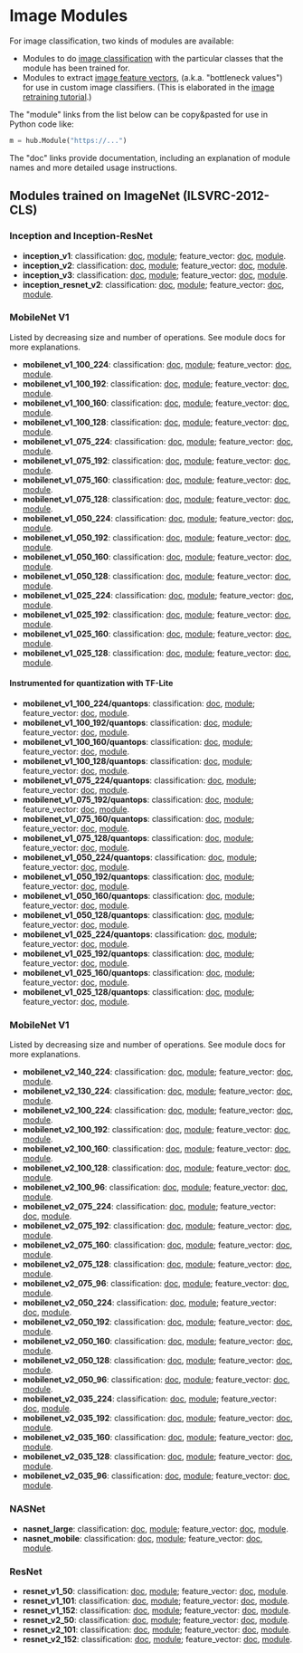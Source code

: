 # Image Modules

For image classification, two kinds of modules are available:

  * Modules to do [image
    classification](../common_signatures/images.md#image-classification)
    with the particular classes that the module has been trained for.
  * Modules to extract [image feature
    vectors](../common_signatures/images.md#image-feature-vector),
    (a.k.a. "bottleneck values") for use in custom image classifiers.
    (This is elaborated in the [image retraining
    tutorial](../tutorials/image_retraining.md).)

The "module" links from the list below can be copy&pasted for use in
Python code like:

```python
m = hub.Module("https://...")
```

The "doc" links provide documentation, including an explanation of
module names and more detailed usage instructions.


## Modules trained on ImageNet (ILSVRC-2012-CLS)

### Inception and Inception-ResNet

  * **inception_v1**:
      classification: [doc](google/imagenet/inception_v1/classification/1.md),
      [module](https://storage.googleapis.com/tfhub-test-modules/google/imagenet/inception_v1/classification/1.tar.gz);
      feature_vector: [doc](google/imagenet/inception_v1/feature_vector/1.md),
      [module](https://storage.googleapis.com/tfhub-test-modules/google/imagenet/inception_v1/feature_vector/1.tar.gz).
  * **inception_v2**:
      classification: [doc](google/imagenet/inception_v2/classification/1.md),
      [module](https://storage.googleapis.com/tfhub-test-modules/google/imagenet/inception_v2/classification/1.tar.gz);
      feature_vector: [doc](google/imagenet/inception_v2/feature_vector/1.md),
      [module](https://storage.googleapis.com/tfhub-test-modules/google/imagenet/inception_v2/feature_vector/1.tar.gz).
  * **inception_v3**:
      classification: [doc](google/imagenet/inception_v3/classification/1.md),
      [module](https://storage.googleapis.com/tfhub-test-modules/google/imagenet/inception_v3/classification/1.tar.gz);
      feature_vector: [doc](google/imagenet/inception_v3/feature_vector/1.md),
      [module](https://storage.googleapis.com/tfhub-test-modules/google/imagenet/inception_v3/feature_vector/1.tar.gz).
  * **inception_resnet_v2**:
      classification: [doc](google/imagenet/inception_resnet_v2/classification/1.md),
      [module](https://storage.googleapis.com/tfhub-test-modules/google/imagenet/inception_resnet_v2/classification/1.tar.gz);
      feature_vector: [doc](google/imagenet/inception_resnet_v2/feature_vector/1.md),
      [module](https://storage.googleapis.com/tfhub-test-modules/google/imagenet/inception_resnet_v2/feature_vector/1.tar.gz).


### MobileNet V1

Listed by decreasing size and number of operations.
See module docs for more explanations.

  * **mobilenet_v1_100_224**:
      classification: [doc](google/imagenet/mobilenet_v1_100_224/classification/1.md),
      [module](https://storage.googleapis.com/tfhub-test-modules/google/imagenet/mobilenet_v1_100_224/classification/1.tar.gz);
      feature_vector: [doc](google/imagenet/mobilenet_v1_100_224/feature_vector/1.md),
      [module](https://storage.googleapis.com/tfhub-test-modules/google/imagenet/mobilenet_v1_100_224/feature_vector/1.tar.gz).
  * **mobilenet_v1_100_192**:
      classification: [doc](google/imagenet/mobilenet_v1_100_192/classification/1.md),
      [module](https://storage.googleapis.com/tfhub-test-modules/google/imagenet/mobilenet_v1_100_192/classification/1.tar.gz);
      feature_vector: [doc](google/imagenet/mobilenet_v1_100_192/feature_vector/1.md),
      [module](https://storage.googleapis.com/tfhub-test-modules/google/imagenet/mobilenet_v1_100_192/feature_vector/1.tar.gz).
  * **mobilenet_v1_100_160**:
      classification: [doc](google/imagenet/mobilenet_v1_100_160/classification/1.md),
      [module](https://storage.googleapis.com/tfhub-test-modules/google/imagenet/mobilenet_v1_100_160/classification/1.tar.gz);
      feature_vector: [doc](google/imagenet/mobilenet_v1_100_160/feature_vector/1.md),
      [module](https://storage.googleapis.com/tfhub-test-modules/google/imagenet/mobilenet_v1_100_160/feature_vector/1.tar.gz).
  * **mobilenet_v1_100_128**:
      classification: [doc](google/imagenet/mobilenet_v1_100_128/classification/1.md),
      [module](https://storage.googleapis.com/tfhub-test-modules/google/imagenet/mobilenet_v1_100_128/classification/1.tar.gz);
      feature_vector: [doc](google/imagenet/mobilenet_v1_100_128/feature_vector/1.md),
      [module](https://storage.googleapis.com/tfhub-test-modules/google/imagenet/mobilenet_v1_100_128/feature_vector/1.tar.gz).
  * **mobilenet_v1_075_224**:
      classification: [doc](google/imagenet/mobilenet_v1_075_224/classification/1.md),
      [module](https://storage.googleapis.com/tfhub-test-modules/google/imagenet/mobilenet_v1_075_224/classification/1.tar.gz);
      feature_vector: [doc](google/imagenet/mobilenet_v1_075_224/feature_vector/1.md),
      [module](https://storage.googleapis.com/tfhub-test-modules/google/imagenet/mobilenet_v1_075_224/feature_vector/1.tar.gz).
  * **mobilenet_v1_075_192**:
      classification: [doc](google/imagenet/mobilenet_v1_075_192/classification/1.md),
      [module](https://storage.googleapis.com/tfhub-test-modules/google/imagenet/mobilenet_v1_075_192/classification/1.tar.gz);
      feature_vector: [doc](google/imagenet/mobilenet_v1_075_192/feature_vector/1.md),
      [module](https://storage.googleapis.com/tfhub-test-modules/google/imagenet/mobilenet_v1_075_192/feature_vector/1.tar.gz).
  * **mobilenet_v1_075_160**:
      classification: [doc](google/imagenet/mobilenet_v1_075_160/classification/1.md),
      [module](https://storage.googleapis.com/tfhub-test-modules/google/imagenet/mobilenet_v1_075_160/classification/1.tar.gz);
      feature_vector: [doc](google/imagenet/mobilenet_v1_075_160/feature_vector/1.md),
      [module](https://storage.googleapis.com/tfhub-test-modules/google/imagenet/mobilenet_v1_075_160/feature_vector/1.tar.gz).
  * **mobilenet_v1_075_128**:
      classification: [doc](google/imagenet/mobilenet_v1_075_128/classification/1.md),
      [module](https://storage.googleapis.com/tfhub-test-modules/google/imagenet/mobilenet_v1_075_128/classification/1.tar.gz);
      feature_vector: [doc](google/imagenet/mobilenet_v1_075_128/feature_vector/1.md),
      [module](https://storage.googleapis.com/tfhub-test-modules/google/imagenet/mobilenet_v1_075_128/feature_vector/1.tar.gz).
  * **mobilenet_v1_050_224**:
      classification: [doc](google/imagenet/mobilenet_v1_050_224/classification/1.md),
      [module](https://storage.googleapis.com/tfhub-test-modules/google/imagenet/mobilenet_v1_050_224/classification/1.tar.gz);
      feature_vector: [doc](google/imagenet/mobilenet_v1_050_224/feature_vector/1.md),
      [module](https://storage.googleapis.com/tfhub-test-modules/google/imagenet/mobilenet_v1_050_224/feature_vector/1.tar.gz).
  * **mobilenet_v1_050_192**:
      classification: [doc](google/imagenet/mobilenet_v1_050_192/classification/1.md),
      [module](https://storage.googleapis.com/tfhub-test-modules/google/imagenet/mobilenet_v1_050_192/classification/1.tar.gz);
      feature_vector: [doc](google/imagenet/mobilenet_v1_050_192/feature_vector/1.md),
      [module](https://storage.googleapis.com/tfhub-test-modules/google/imagenet/mobilenet_v1_050_192/feature_vector/1.tar.gz).
  * **mobilenet_v1_050_160**:
      classification: [doc](google/imagenet/mobilenet_v1_050_160/classification/1.md),
      [module](https://storage.googleapis.com/tfhub-test-modules/google/imagenet/mobilenet_v1_050_160/classification/1.tar.gz);
      feature_vector: [doc](google/imagenet/mobilenet_v1_050_160/feature_vector/1.md),
      [module](https://storage.googleapis.com/tfhub-test-modules/google/imagenet/mobilenet_v1_050_160/feature_vector/1.tar.gz).
  * **mobilenet_v1_050_128**:
      classification: [doc](google/imagenet/mobilenet_v1_050_128/classification/1.md),
      [module](https://storage.googleapis.com/tfhub-test-modules/google/imagenet/mobilenet_v1_050_128/classification/1.tar.gz);
      feature_vector: [doc](google/imagenet/mobilenet_v1_050_128/feature_vector/1.md),
      [module](https://storage.googleapis.com/tfhub-test-modules/google/imagenet/mobilenet_v1_050_128/feature_vector/1.tar.gz).
  * **mobilenet_v1_025_224**:
      classification: [doc](google/imagenet/mobilenet_v1_025_224/classification/1.md),
      [module](https://storage.googleapis.com/tfhub-test-modules/google/imagenet/mobilenet_v1_025_224/classification/1.tar.gz);
      feature_vector: [doc](google/imagenet/mobilenet_v1_025_224/feature_vector/1.md),
      [module](https://storage.googleapis.com/tfhub-test-modules/google/imagenet/mobilenet_v1_025_224/feature_vector/1.tar.gz).
  * **mobilenet_v1_025_192**:
      classification: [doc](google/imagenet/mobilenet_v1_025_192/classification/1.md),
      [module](https://storage.googleapis.com/tfhub-test-modules/google/imagenet/mobilenet_v1_025_192/classification/1.tar.gz);
      feature_vector: [doc](google/imagenet/mobilenet_v1_025_192/feature_vector/1.md),
      [module](https://storage.googleapis.com/tfhub-test-modules/google/imagenet/mobilenet_v1_025_192/feature_vector/1.tar.gz).
  * **mobilenet_v1_025_160**:
      classification: [doc](google/imagenet/mobilenet_v1_025_160/classification/1.md),
      [module](https://storage.googleapis.com/tfhub-test-modules/google/imagenet/mobilenet_v1_025_160/classification/1.tar.gz);
      feature_vector: [doc](google/imagenet/mobilenet_v1_025_160/feature_vector/1.md),
      [module](https://storage.googleapis.com/tfhub-test-modules/google/imagenet/mobilenet_v1_025_160/feature_vector/1.tar.gz).
  * **mobilenet_v1_025_128**:
      classification: [doc](google/imagenet/mobilenet_v1_025_128/classification/1.md),
      [module](https://storage.googleapis.com/tfhub-test-modules/google/imagenet/mobilenet_v1_025_128/classification/1.tar.gz);
      feature_vector: [doc](google/imagenet/mobilenet_v1_025_128/feature_vector/1.md),
      [module](https://storage.googleapis.com/tfhub-test-modules/google/imagenet/mobilenet_v1_025_128/feature_vector/1.tar.gz).

#### Instrumented for quantization with TF-Lite

  * **mobilenet_v1_100_224/quantops**:
      classification: [doc](google/imagenet/mobilenet_v1_100_224/quantops/classification/1.md),
      [module](https://storage.googleapis.com/tfhub-test-modules/google/imagenet/mobilenet_v1_100_224/quantops/classification/1.tar.gz);
      feature_vector: [doc](google/imagenet/mobilenet_v1_100_224/quantops/feature_vector/1.md),
      [module](https://storage.googleapis.com/tfhub-test-modules/google/imagenet/mobilenet_v1_100_224/quantops/feature_vector/1.tar.gz).
  * **mobilenet_v1_100_192/quantops**:
      classification: [doc](google/imagenet/mobilenet_v1_100_192/quantops/classification/1.md),
      [module](https://storage.googleapis.com/tfhub-test-modules/google/imagenet/mobilenet_v1_100_192/quantops/classification/1.tar.gz);
      feature_vector: [doc](google/imagenet/mobilenet_v1_100_192/quantops/feature_vector/1.md),
      [module](https://storage.googleapis.com/tfhub-test-modules/google/imagenet/mobilenet_v1_100_192/quantops/feature_vector/1.tar.gz).
  * **mobilenet_v1_100_160/quantops**:
      classification: [doc](google/imagenet/mobilenet_v1_100_160/quantops/classification/1.md),
      [module](https://storage.googleapis.com/tfhub-test-modules/google/imagenet/mobilenet_v1_100_160/quantops/classification/1.tar.gz);
      feature_vector: [doc](google/imagenet/mobilenet_v1_100_160/quantops/feature_vector/1.md),
      [module](https://storage.googleapis.com/tfhub-test-modules/google/imagenet/mobilenet_v1_100_160/quantops/feature_vector/1.tar.gz).
  * **mobilenet_v1_100_128/quantops**:
      classification: [doc](google/imagenet/mobilenet_v1_100_128/quantops/classification/1.md),
      [module](https://storage.googleapis.com/tfhub-test-modules/google/imagenet/mobilenet_v1_100_128/quantops/classification/1.tar.gz);
      feature_vector: [doc](google/imagenet/mobilenet_v1_100_128/quantops/feature_vector/1.md),
      [module](https://storage.googleapis.com/tfhub-test-modules/google/imagenet/mobilenet_v1_100_128/quantops/feature_vector/1.tar.gz).
  * **mobilenet_v1_075_224/quantops**:
      classification: [doc](google/imagenet/mobilenet_v1_075_224/quantops/classification/1.md),
      [module](https://storage.googleapis.com/tfhub-test-modules/google/imagenet/mobilenet_v1_075_224/quantops/classification/1.tar.gz);
      feature_vector: [doc](google/imagenet/mobilenet_v1_075_224/quantops/feature_vector/1.md),
      [module](https://storage.googleapis.com/tfhub-test-modules/google/imagenet/mobilenet_v1_075_224/quantops/feature_vector/1.tar.gz).
  * **mobilenet_v1_075_192/quantops**:
      classification: [doc](google/imagenet/mobilenet_v1_075_192/quantops/classification/1.md),
      [module](https://storage.googleapis.com/tfhub-test-modules/google/imagenet/mobilenet_v1_075_192/quantops/classification/1.tar.gz);
      feature_vector: [doc](google/imagenet/mobilenet_v1_075_192/quantops/feature_vector/1.md),
      [module](https://storage.googleapis.com/tfhub-test-modules/google/imagenet/mobilenet_v1_075_192/quantops/feature_vector/1.tar.gz).
  * **mobilenet_v1_075_160/quantops**:
      classification: [doc](google/imagenet/mobilenet_v1_075_160/quantops/classification/1.md),
      [module](https://storage.googleapis.com/tfhub-test-modules/google/imagenet/mobilenet_v1_075_160/quantops/classification/1.tar.gz);
      feature_vector: [doc](google/imagenet/mobilenet_v1_075_160/quantops/feature_vector/1.md),
      [module](https://storage.googleapis.com/tfhub-test-modules/google/imagenet/mobilenet_v1_075_160/quantops/feature_vector/1.tar.gz).
  * **mobilenet_v1_075_128/quantops**:
      classification: [doc](google/imagenet/mobilenet_v1_075_128/quantops/classification/1.md),
      [module](https://storage.googleapis.com/tfhub-test-modules/google/imagenet/mobilenet_v1_075_128/quantops/classification/1.tar.gz);
      feature_vector: [doc](google/imagenet/mobilenet_v1_075_128/quantops/feature_vector/1.md),
      [module](https://storage.googleapis.com/tfhub-test-modules/google/imagenet/mobilenet_v1_075_128/quantops/feature_vector/1.tar.gz).
  * **mobilenet_v1_050_224/quantops**:
      classification: [doc](google/imagenet/mobilenet_v1_050_224/quantops/classification/1.md),
      [module](https://storage.googleapis.com/tfhub-test-modules/google/imagenet/mobilenet_v1_050_224/quantops/classification/1.tar.gz);
      feature_vector: [doc](google/imagenet/mobilenet_v1_050_224/quantops/feature_vector/1.md),
      [module](https://storage.googleapis.com/tfhub-test-modules/google/imagenet/mobilenet_v1_050_224/quantops/feature_vector/1.tar.gz).
  * **mobilenet_v1_050_192/quantops**:
      classification: [doc](google/imagenet/mobilenet_v1_050_192/quantops/classification/1.md),
      [module](https://storage.googleapis.com/tfhub-test-modules/google/imagenet/mobilenet_v1_050_192/quantops/classification/1.tar.gz);
      feature_vector: [doc](google/imagenet/mobilenet_v1_050_192/quantops/feature_vector/1.md),
      [module](https://storage.googleapis.com/tfhub-test-modules/google/imagenet/mobilenet_v1_050_192/quantops/feature_vector/1.tar.gz).
  * **mobilenet_v1_050_160/quantops**:
      classification: [doc](google/imagenet/mobilenet_v1_050_160/quantops/classification/1.md),
      [module](https://storage.googleapis.com/tfhub-test-modules/google/imagenet/mobilenet_v1_050_160/quantops/classification/1.tar.gz);
      feature_vector: [doc](google/imagenet/mobilenet_v1_050_160/quantops/feature_vector/1.md),
      [module](https://storage.googleapis.com/tfhub-test-modules/google/imagenet/mobilenet_v1_050_160/quantops/feature_vector/1.tar.gz).
  * **mobilenet_v1_050_128/quantops**:
      classification: [doc](google/imagenet/mobilenet_v1_050_128/quantops/classification/1.md),
      [module](https://storage.googleapis.com/tfhub-test-modules/google/imagenet/mobilenet_v1_050_128/quantops/classification/1.tar.gz);
      feature_vector: [doc](google/imagenet/mobilenet_v1_050_128/quantops/feature_vector/1.md),
      [module](https://storage.googleapis.com/tfhub-test-modules/google/imagenet/mobilenet_v1_050_128/quantops/feature_vector/1.tar.gz).
  * **mobilenet_v1_025_224/quantops**:
      classification: [doc](google/imagenet/mobilenet_v1_025_224/quantops/classification/1.md),
      [module](https://storage.googleapis.com/tfhub-test-modules/google/imagenet/mobilenet_v1_025_224/quantops/classification/1.tar.gz);
      feature_vector: [doc](google/imagenet/mobilenet_v1_025_224/quantops/feature_vector/1.md),
      [module](https://storage.googleapis.com/tfhub-test-modules/google/imagenet/mobilenet_v1_025_224/quantops/feature_vector/1.tar.gz).
  * **mobilenet_v1_025_192/quantops**:
      classification: [doc](google/imagenet/mobilenet_v1_025_192/quantops/classification/1.md),
      [module](https://storage.googleapis.com/tfhub-test-modules/google/imagenet/mobilenet_v1_025_192/quantops/classification/1.tar.gz);
      feature_vector: [doc](google/imagenet/mobilenet_v1_025_192/quantops/feature_vector/1.md),
      [module](https://storage.googleapis.com/tfhub-test-modules/google/imagenet/mobilenet_v1_025_192/quantops/feature_vector/1.tar.gz).
  * **mobilenet_v1_025_160/quantops**:
      classification: [doc](google/imagenet/mobilenet_v1_025_160/quantops/classification/1.md),
      [module](https://storage.googleapis.com/tfhub-test-modules/google/imagenet/mobilenet_v1_025_160/quantops/classification/1.tar.gz);
      feature_vector: [doc](google/imagenet/mobilenet_v1_025_160/quantops/feature_vector/1.md),
      [module](https://storage.googleapis.com/tfhub-test-modules/google/imagenet/mobilenet_v1_025_160/quantops/feature_vector/1.tar.gz).
  * **mobilenet_v1_025_128/quantops**:
      classification: [doc](google/imagenet/mobilenet_v1_025_128/quantops/classification/1.md),
      [module](https://storage.googleapis.com/tfhub-test-modules/google/imagenet/mobilenet_v1_025_128/quantops/classification/1.tar.gz);
      feature_vector: [doc](google/imagenet/mobilenet_v1_025_128/quantops/feature_vector/1.md),
      [module](https://storage.googleapis.com/tfhub-test-modules/google/imagenet/mobilenet_v1_025_128/quantops/feature_vector/1.tar.gz).


### MobileNet V1

Listed by decreasing size and number of operations.
See module docs for more explanations.

  * **mobilenet_v2_140_224**:
      classification: [doc](google/imagenet/mobilenet_v2_140_224/classification/1.md),
      [module](https://storage.googleapis.com/tfhub-test-modules/google/imagenet/mobilenet_v2_140_224/classification/1.tar.gz);
      feature_vector: [doc](google/imagenet/mobilenet_v2_140_224/feature_vector/1.md),
      [module](https://storage.googleapis.com/tfhub-test-modules/google/imagenet/mobilenet_v2_140_224/feature_vector/1.tar.gz).
  * **mobilenet_v2_130_224**:
      classification: [doc](google/imagenet/mobilenet_v2_130_224/classification/1.md),
      [module](https://storage.googleapis.com/tfhub-test-modules/google/imagenet/mobilenet_v2_130_224/classification/1.tar.gz);
      feature_vector: [doc](google/imagenet/mobilenet_v2_130_224/feature_vector/1.md),
      [module](https://storage.googleapis.com/tfhub-test-modules/google/imagenet/mobilenet_v2_130_224/feature_vector/1.tar.gz).
  * **mobilenet_v2_100_224**:
      classification: [doc](google/imagenet/mobilenet_v2_100_224/classification/1.md),
      [module](https://storage.googleapis.com/tfhub-test-modules/google/imagenet/mobilenet_v2_100_224/classification/1.tar.gz);
      feature_vector: [doc](google/imagenet/mobilenet_v2_100_224/feature_vector/1.md),
      [module](https://storage.googleapis.com/tfhub-test-modules/google/imagenet/mobilenet_v2_100_224/feature_vector/1.tar.gz).
  * **mobilenet_v2_100_192**:
      classification: [doc](google/imagenet/mobilenet_v2_100_192/classification/1.md),
      [module](https://storage.googleapis.com/tfhub-test-modules/google/imagenet/mobilenet_v2_100_192/classification/1.tar.gz);
      feature_vector: [doc](google/imagenet/mobilenet_v2_100_192/feature_vector/1.md),
      [module](https://storage.googleapis.com/tfhub-test-modules/google/imagenet/mobilenet_v2_100_192/feature_vector/1.tar.gz).
  * **mobilenet_v2_100_160**:
      classification: [doc](google/imagenet/mobilenet_v2_100_160/classification/1.md),
      [module](https://storage.googleapis.com/tfhub-test-modules/google/imagenet/mobilenet_v2_100_160/classification/1.tar.gz);
      feature_vector: [doc](google/imagenet/mobilenet_v2_100_160/feature_vector/1.md),
      [module](https://storage.googleapis.com/tfhub-test-modules/google/imagenet/mobilenet_v2_100_160/feature_vector/1.tar.gz).
  * **mobilenet_v2_100_128**:
      classification: [doc](google/imagenet/mobilenet_v2_100_128/classification/1.md),
      [module](https://storage.googleapis.com/tfhub-test-modules/google/imagenet/mobilenet_v2_100_128/classification/1.tar.gz);
      feature_vector: [doc](google/imagenet/mobilenet_v2_100_128/feature_vector/1.md),
      [module](https://storage.googleapis.com/tfhub-test-modules/google/imagenet/mobilenet_v2_100_128/feature_vector/1.tar.gz).
  * **mobilenet_v2_100_96**:
      classification: [doc](google/imagenet/mobilenet_v2_100_96/classification/1.md),
      [module](https://storage.googleapis.com/tfhub-test-modules/google/imagenet/mobilenet_v2_100_96/classification/1.tar.gz);
      feature_vector: [doc](google/imagenet/mobilenet_v2_100_96/feature_vector/1.md),
      [module](https://storage.googleapis.com/tfhub-test-modules/google/imagenet/mobilenet_v2_100_96/feature_vector/1.tar.gz).
  * **mobilenet_v2_075_224**:
      classification: [doc](google/imagenet/mobilenet_v2_075_224/classification/1.md),
      [module](https://storage.googleapis.com/tfhub-test-modules/google/imagenet/mobilenet_v2_075_224/classification/1.tar.gz);
      feature_vector: [doc](google/imagenet/mobilenet_v2_075_224/feature_vector/1.md),
      [module](https://storage.googleapis.com/tfhub-test-modules/google/imagenet/mobilenet_v2_075_224/feature_vector/1.tar.gz).
  * **mobilenet_v2_075_192**:
      classification: [doc](google/imagenet/mobilenet_v2_075_192/classification/1.md),
      [module](https://storage.googleapis.com/tfhub-test-modules/google/imagenet/mobilenet_v2_075_192/classification/1.tar.gz);
      feature_vector: [doc](google/imagenet/mobilenet_v2_075_192/feature_vector/1.md),
      [module](https://storage.googleapis.com/tfhub-test-modules/google/imagenet/mobilenet_v2_075_192/feature_vector/1.tar.gz).
  * **mobilenet_v2_075_160**:
      classification: [doc](google/imagenet/mobilenet_v2_075_160/classification/1.md),
      [module](https://storage.googleapis.com/tfhub-test-modules/google/imagenet/mobilenet_v2_075_160/classification/1.tar.gz);
      feature_vector: [doc](google/imagenet/mobilenet_v2_075_160/feature_vector/1.md),
      [module](https://storage.googleapis.com/tfhub-test-modules/google/imagenet/mobilenet_v2_075_160/feature_vector/1.tar.gz).
  * **mobilenet_v2_075_128**:
      classification: [doc](google/imagenet/mobilenet_v2_075_128/classification/1.md),
      [module](https://storage.googleapis.com/tfhub-test-modules/google/imagenet/mobilenet_v2_075_128/classification/1.tar.gz);
      feature_vector: [doc](google/imagenet/mobilenet_v2_075_128/feature_vector/1.md),
      [module](https://storage.googleapis.com/tfhub-test-modules/google/imagenet/mobilenet_v2_075_128/feature_vector/1.tar.gz).
  * **mobilenet_v2_075_96**:
      classification: [doc](google/imagenet/mobilenet_v2_075_96/classification/1.md),
      [module](https://storage.googleapis.com/tfhub-test-modules/google/imagenet/mobilenet_v2_075_96/classification/1.tar.gz);
      feature_vector: [doc](google/imagenet/mobilenet_v2_075_96/feature_vector/1.md),
      [module](https://storage.googleapis.com/tfhub-test-modules/google/imagenet/mobilenet_v2_075_96/feature_vector/1.tar.gz).
  * **mobilenet_v2_050_224**:
      classification: [doc](google/imagenet/mobilenet_v2_050_224/classification/1.md),
      [module](https://storage.googleapis.com/tfhub-test-modules/google/imagenet/mobilenet_v2_050_224/classification/1.tar.gz);
      feature_vector: [doc](google/imagenet/mobilenet_v2_050_224/feature_vector/1.md),
      [module](https://storage.googleapis.com/tfhub-test-modules/google/imagenet/mobilenet_v2_050_224/feature_vector/1.tar.gz).
  * **mobilenet_v2_050_192**:
      classification: [doc](google/imagenet/mobilenet_v2_050_192/classification/1.md),
      [module](https://storage.googleapis.com/tfhub-test-modules/google/imagenet/mobilenet_v2_050_192/classification/1.tar.gz);
      feature_vector: [doc](google/imagenet/mobilenet_v2_050_192/feature_vector/1.md),
      [module](https://storage.googleapis.com/tfhub-test-modules/google/imagenet/mobilenet_v2_050_192/feature_vector/1.tar.gz).
  * **mobilenet_v2_050_160**:
      classification: [doc](google/imagenet/mobilenet_v2_050_160/classification/1.md),
      [module](https://storage.googleapis.com/tfhub-test-modules/google/imagenet/mobilenet_v2_050_160/classification/1.tar.gz);
      feature_vector: [doc](google/imagenet/mobilenet_v2_050_160/feature_vector/1.md),
      [module](https://storage.googleapis.com/tfhub-test-modules/google/imagenet/mobilenet_v2_050_160/feature_vector/1.tar.gz).
  * **mobilenet_v2_050_128**:
      classification: [doc](google/imagenet/mobilenet_v2_050_128/classification/1.md),
      [module](https://storage.googleapis.com/tfhub-test-modules/google/imagenet/mobilenet_v2_050_128/classification/1.tar.gz);
      feature_vector: [doc](google/imagenet/mobilenet_v2_050_128/feature_vector/1.md),
      [module](https://storage.googleapis.com/tfhub-test-modules/google/imagenet/mobilenet_v2_050_128/feature_vector/1.tar.gz).
  * **mobilenet_v2_050_96**:
      classification: [doc](google/imagenet/mobilenet_v2_050_96/classification/1.md),
      [module](https://storage.googleapis.com/tfhub-test-modules/google/imagenet/mobilenet_v2_050_96/classification/1.tar.gz);
      feature_vector: [doc](google/imagenet/mobilenet_v2_050_96/feature_vector/1.md),
      [module](https://storage.googleapis.com/tfhub-test-modules/google/imagenet/mobilenet_v2_050_96/feature_vector/1.tar.gz).
  * **mobilenet_v2_035_224**:
      classification: [doc](google/imagenet/mobilenet_v2_035_224/classification/1.md),
      [module](https://storage.googleapis.com/tfhub-test-modules/google/imagenet/mobilenet_v2_035_224/classification/1.tar.gz);
      feature_vector: [doc](google/imagenet/mobilenet_v2_035_224/feature_vector/1.md),
      [module](https://storage.googleapis.com/tfhub-test-modules/google/imagenet/mobilenet_v2_035_224/feature_vector/1.tar.gz).
  * **mobilenet_v2_035_192**:
      classification: [doc](google/imagenet/mobilenet_v2_035_192/classification/1.md),
      [module](https://storage.googleapis.com/tfhub-test-modules/google/imagenet/mobilenet_v2_035_192/classification/1.tar.gz);
      feature_vector: [doc](google/imagenet/mobilenet_v2_035_192/feature_vector/1.md),
      [module](https://storage.googleapis.com/tfhub-test-modules/google/imagenet/mobilenet_v2_035_192/feature_vector/1.tar.gz).
  * **mobilenet_v2_035_160**:
      classification: [doc](google/imagenet/mobilenet_v2_035_160/classification/1.md),
      [module](https://storage.googleapis.com/tfhub-test-modules/google/imagenet/mobilenet_v2_035_160/classification/1.tar.gz);
      feature_vector: [doc](google/imagenet/mobilenet_v2_035_160/feature_vector/1.md),
      [module](https://storage.googleapis.com/tfhub-test-modules/google/imagenet/mobilenet_v2_035_160/feature_vector/1.tar.gz).
  * **mobilenet_v2_035_128**:
      classification: [doc](google/imagenet/mobilenet_v2_035_128/classification/1.md),
      [module](https://storage.googleapis.com/tfhub-test-modules/google/imagenet/mobilenet_v2_035_128/classification/1.tar.gz);
      feature_vector: [doc](google/imagenet/mobilenet_v2_035_128/feature_vector/1.md),
      [module](https://storage.googleapis.com/tfhub-test-modules/google/imagenet/mobilenet_v2_035_128/feature_vector/1.tar.gz).
  * **mobilenet_v2_035_96**:
      classification: [doc](google/imagenet/mobilenet_v2_035_96/classification/1.md),
      [module](https://storage.googleapis.com/tfhub-test-modules/google/imagenet/mobilenet_v2_035_96/classification/1.tar.gz);
      feature_vector: [doc](google/imagenet/mobilenet_v2_035_96/feature_vector/1.md),
      [module](https://storage.googleapis.com/tfhub-test-modules/google/imagenet/mobilenet_v2_035_96/feature_vector/1.tar.gz).


### NASNet

  * **nasnet_large**:
      classification: [doc](google/imagenet/nasnet_large/classification/1.md),
      [module](https://storage.googleapis.com/tfhub-test-modules/google/imagenet/nasnet_large/classification/1.tar.gz);
      feature_vector: [doc](google/imagenet/nasnet_large/feature_vector/1.md),
      [module](https://storage.googleapis.com/tfhub-test-modules/google/imagenet/nasnet_large/feature_vector/1.tar.gz).
  * **nasnet_mobile**:
      classification: [doc](google/imagenet/nasnet_mobile/classification/1.md),
      [module](https://storage.googleapis.com/tfhub-test-modules/google/imagenet/nasnet_mobile/classification/1.tar.gz);
      feature_vector: [doc](google/imagenet/nasnet_mobile/feature_vector/1.md),
      [module](https://storage.googleapis.com/tfhub-test-modules/google/imagenet/nasnet_mobile/feature_vector/1.tar.gz).


### ResNet

  * **resnet_v1_50**:
      classification: [doc](google/imagenet/resnet_v1_50/classification/1.md),
      [module](https://storage.googleapis.com/tfhub-test-modules/google/imagenet/resnet_v1_50/classification/1.tar.gz);
      feature_vector: [doc](google/imagenet/resnet_v1_50/feature_vector/1.md),
      [module](https://storage.googleapis.com/tfhub-test-modules/google/imagenet/resnet_v1_50/feature_vector/1.tar.gz).
  * **resnet_v1_101**:
      classification: [doc](google/imagenet/resnet_v1_101/classification/1.md),
      [module](https://storage.googleapis.com/tfhub-test-modules/google/imagenet/resnet_v1_101/classification/1.tar.gz);
      feature_vector: [doc](google/imagenet/resnet_v1_101/feature_vector/1.md),
      [module](https://storage.googleapis.com/tfhub-test-modules/google/imagenet/resnet_v1_101/feature_vector/1.tar.gz).
  * **resnet_v1_152**:
      classification: [doc](google/imagenet/resnet_v1_152/classification/1.md),
      [module](https://storage.googleapis.com/tfhub-test-modules/google/imagenet/resnet_v1_152/classification/1.tar.gz);
      feature_vector: [doc](google/imagenet/resnet_v1_152/feature_vector/1.md),
      [module](https://storage.googleapis.com/tfhub-test-modules/google/imagenet/resnet_v1_152/feature_vector/1.tar.gz).
  * **resnet_v2_50**:
      classification: [doc](google/imagenet/resnet_v2_50/classification/1.md),
      [module](https://storage.googleapis.com/tfhub-test-modules/google/imagenet/resnet_v2_50/classification/1.tar.gz);
      feature_vector: [doc](google/imagenet/resnet_v2_50/feature_vector/1.md),
      [module](https://storage.googleapis.com/tfhub-test-modules/google/imagenet/resnet_v2_50/feature_vector/1.tar.gz).
  * **resnet_v2_101**:
      classification: [doc](google/imagenet/resnet_v2_101/classification/1.md),
      [module](https://storage.googleapis.com/tfhub-test-modules/google/imagenet/resnet_v2_101/classification/1.tar.gz);
      feature_vector: [doc](google/imagenet/resnet_v2_101/feature_vector/1.md),
      [module](https://storage.googleapis.com/tfhub-test-modules/google/imagenet/resnet_v2_101/feature_vector/1.tar.gz).
  * **resnet_v2_152**:
      classification: [doc](google/imagenet/resnet_v2_152/classification/1.md),
      [module](https://storage.googleapis.com/tfhub-test-modules/google/imagenet/resnet_v2_152/classification/1.tar.gz);
      feature_vector: [doc](google/imagenet/resnet_v2_152/feature_vector/1.md),
      [module](https://storage.googleapis.com/tfhub-test-modules/google/imagenet/resnet_v2_152/feature_vector/1.tar.gz).

